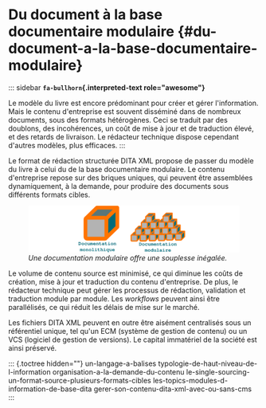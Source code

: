 # Du document à la base documentaire modulaire {#du-document-a-la-base-documentaire-modulaire}

::: sidebar
**`fa-bullhorn`{.interpreted-text role="awesome"}**

Le modèle du livre est encore prédominant pour créer et gérer
l\'information. Mais le contenu d\'entreprise est souvent disséminé dans
de nombreux documents, sous des formats hétérogènes. Ceci se traduit par
des doublons, des incohérences, un coût de mise à jour et de traduction
élevé, et des retards de livraison. Le rédacteur technique dispose
cependant d\'autres modèles, plus efficaces.
:::

Le format de rédaction structurée DITA XML propose de passer du modèle
du livre à celui du de la base documentaire modulaire. Le contenu
d\'entreprise repose sur des briques uniques, qui peuvent être
assemblées dynamiquement, à la demande, pour produire des documents sous
différents formats cibles.

<figure>
<img src="graphics/documentation-modulaire.svg"
alt="graphics/documentation-modulaire.svg" />
<figcaption><em>Une documentation modulaire offre une souplesse
inégalée.</em></figcaption>
</figure>

Le volume de contenu source est minimisé, ce qui diminue les coûts de
création, mise à jour et traduction du contenu d\'entreprise. De plus,
le rédacteur technique peut gérer les processus de rédaction, validation
et traduction module par module. Les *workflows* peuvent ainsi être
parallélisés, ce qui réduit les délais de mise sur le marché.

Les fichiers DITA XML peuvent en outre être aisément centralisés sous un
référentiel unique, tel qu\'un ECM (système de gestion de contenu) ou un
VCS (logiciel de gestion de versions). Le capital immatériel de la
société est ainsi préservé.

::: {.toctree hidden=""}
un-langage-a-balises typologie-de-haut-niveau-de-l-information
organisation-a-la-demande-du-contenu
le-single-sourcing-un-format-source-plusieurs-formats-cibles
les-topics-modules-d-information-de-base-dita
gerer-son-contenu-dita-xml-avec-ou-sans-cms
:::
